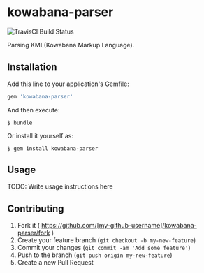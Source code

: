# kowabana-parser

![TravisCI Build Status](https://secure.travis-ci.org/fjordllc/kowabana-parser.png)

Parsing KML(Kowabana Markup Language).

## Installation

Add this line to your application's Gemfile:

```ruby
gem 'kowabana-parser'
```

And then execute:

    $ bundle

Or install it yourself as:

    $ gem install kowabana-parser

## Usage

TODO: Write usage instructions here

## Contributing

1. Fork it ( https://github.com/[my-github-username]/kowabana-parser/fork )
2. Create your feature branch (`git checkout -b my-new-feature`)
3. Commit your changes (`git commit -am 'Add some feature'`)
4. Push to the branch (`git push origin my-new-feature`)
5. Create a new Pull Request
